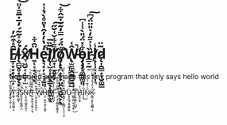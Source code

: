 # F̸̳̞͙̣͙̫̞̼̦̑̽͒̋̓l̴̨̻̺̥̦̪̮̖̞̾̐͐̃͂́̒̅̇̅͌̍̎͘͝x̸̛͉͖̮͔͎͇̹̫̑́Ḧ̴͍̜͔͙͔͙̑͋ͅė̵̢͉͓̦̝̠͕̱͈́̔̓̓̂̔̎̊̀̉͗̍̚͘l̸̨̜̺̜͎̺̖͇̖̟͚͖̫̖̅̏̅l̸̺̟͔̲̥̙̹͌͋̆͑̆̋̕͠o̸̡̨̢̪̟̞̟̤̭̝̠̬̖̙̐̈́́̿̒̃́̇͂̂͋͘͘̚͝ͅŴ̶̢̫̼͚̭̱̳̮̱̺͑̚̕o̵̡̧̧͓͚͇͚͈͋̽̈́̎̀͗̾͆ȑ̴͇̠̰̠͗͐͌̒͛̎̈̈́͆͠l̸̝̜̹͔̩͔̩͉̾d̷̨͎̯͇̟͎̮͚͇̃̈

Got bored and made this tiny program that only says hello world

Ĭ̸̢̺̟̘̰̗̣͎͉̿̓̆̀͑͛͌͗͛̚̚͝T̵͚͉̦̜̱̱̫̘͇̜̯̈́̕ ̷̪͘Ǐ̷̛̤̭̤͇̟̇͊̀̇̔̾̕͝S̴͈̭͓̟̞͖̘̻̣̼͑̂̈̚N̶̨͓̖̺̩̺͍͍͖̗̆͒ͅ'̸̭͑́͆̅̌̒̓͋͗͋̕͝T̵̺̤̼̟͖͎̥͚̦̠̬̈͐̍̃̄̀͒̌́ͅ ̶̜͈̘̼̤̟̙̬̪͔̆̾̎̿̊̅̽͗̓͌̚͝ͅW̸̱͆̈́̅̾͆̐̈̎̔́̚ͅH̴͙̹͕̺̮̣̫͎̙̼͈̗̐͊̾̉̑̏̄̕À̶̡̨͖̰͈̆̐͋͋̌͒̆͠T̴̛̛̙̪̰̼͎́̒̒͋͛͊͌́͝ ̶̧̹̘͎͔͇̮̯̬͚͓̖̿̋͐͛̍̑̏͊̚̚Ỳ̵̢̦̯̞͙̯͒̓̎̈́̓̿̕̚͜O̵̡͇̬̣̹̖͇̪͕͕̘̠̤̤̱͌́̈́̈͊̈́̑̉͗̍̈́̕̕̕U̷̧̘̭̺̘͈͍̥͇̭̞̽̈́̓͊̐̈́̈̇̽̉̇͊͝ ̴̛͚̰̣̺̤̮̦̙̞͈̜͊̾͛̊̈̇̆̂́̋́͜͠T̵̢̛̛͖̯͚̗̜̲̺̥̅H̸̬̭̠̭͓́̉Ȉ̴̝͔̍͒̄̍͊̈̑̈́̈́͛̅̓̓͘͜N̷̖͂͗̒͊́͛K̴̨̛͇̤̮̟̙̖̳͇̦̘̆̉̑̓͂̀̾̿̎̈́͆
